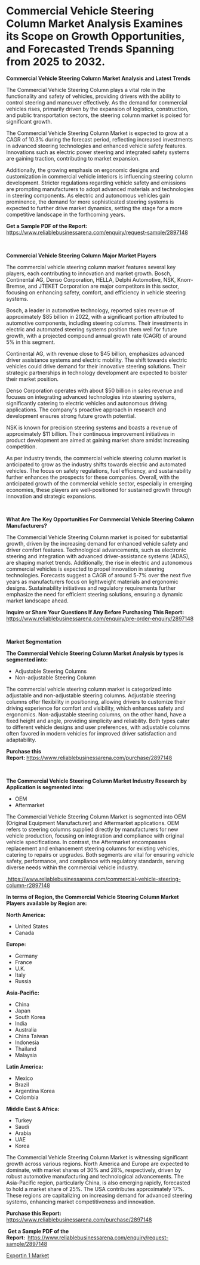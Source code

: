 <p><h1>Commercial Vehicle Steering Column Market Analysis Examines its Scope on Growth Opportunities, and Forecasted Trends Spanning from 2025 to 2032.</h1></p><p><strong>Commercial Vehicle Steering Column Market Analysis and Latest Trends</strong></p>
<p><p>The Commercial Vehicle Steering Column plays a vital role in the functionality and safety of vehicles, providing drivers with the ability to control steering and maneuver effectively. As the demand for commercial vehicles rises, primarily driven by the expansion of logistics, construction, and public transportation sectors, the steering column market is poised for significant growth. </p><p>The Commercial Vehicle Steering Column Market is expected to grow at a CAGR of 10.3% during the forecast period, reflecting increased investments in advanced steering technologies and enhanced vehicle safety features. Innovations such as electric power steering and integrated safety systems are gaining traction, contributing to market expansion. </p><p>Additionally, the growing emphasis on ergonomic designs and customization in commercial vehicle interiors is influencing steering column development. Stricter regulations regarding vehicle safety and emissions are prompting manufacturers to adopt advanced materials and technologies in steering components. As electric and autonomous vehicles gain prominence, the demand for more sophisticated steering systems is expected to further drive market dynamics, setting the stage for a more competitive landscape in the forthcoming years.</p></p>
<p><strong>Get a Sample PDF of the Report:&nbsp;</strong> <a href="https://www.reliablebusinessarena.com/enquiry/request-sample/2897148?utm_campaign=3527&utm_medium=2&utm_source=Github&utm_content=ia&utm_term=15032025&utm_id=commercial-vehicle-steering-column">https://www.reliablebusinessarena.com/enquiry/request-sample/2897148</a></p>
<p>&nbsp;</p>
<p><strong>Commercial Vehicle Steering Column Major Market Players</strong></p>
<p><p>The commercial vehicle steering column market features several key players, each contributing to innovation and market growth. Bosch, Continental AG, Denso Corporation, HELLA, Delphi Automotive, NSK, Knorr-Bremse, and JTEKET Corporation are major competitors in this sector, focusing on enhancing safety, comfort, and efficiency in vehicle steering systems.</p><p>Bosch, a leader in automotive technology, reported sales revenue of approximately $85 billion in 2022, with a significant portion attributed to automotive components, including steering columns. Their investments in electric and automated steering systems position them well for future growth, with a projected compound annual growth rate (CAGR) of around 5% in this segment.</p><p>Continental AG, with revenue close to $45 billion, emphasizes advanced driver assistance systems and electric mobility. The shift towards electric vehicles could drive demand for their innovative steering solutions. Their strategic partnerships in technology development are expected to bolster their market position.</p><p>Denso Corporation operates with about $50 billion in sales revenue and focuses on integrating advanced technologies into steering systems, significantly catering to electric vehicles and autonomous driving applications. The company's proactive approach in research and development ensures strong future growth potential.</p><p>NSK is known for precision steering systems and boasts a revenue of approximately $11 billion. Their continuous improvement initiatives in product development are aimed at gaining market share amidst increasing competition.</p><p>As per industry trends, the commercial vehicle steering column market is anticipated to grow as the industry shifts towards electric and automated vehicles. The focus on safety regulations, fuel efficiency, and sustainability further enhances the prospects for these companies. Overall, with the anticipated growth of the commercial vehicle sector, especially in emerging economies, these players are well-positioned for sustained growth through innovation and strategic expansions.</p></p>
<p>&nbsp;</p>
<p><strong>What Are The Key Opportunities For Commercial Vehicle Steering Column Manufacturers?</strong></p>
<p><p>The Commercial Vehicle Steering Column market is poised for substantial growth, driven by the increasing demand for enhanced vehicle safety and driver comfort features. Technological advancements, such as electronic steering and integration with advanced driver-assistance systems (ADAS), are shaping market trends. Additionally, the rise in electric and autonomous commercial vehicles is expected to propel innovation in steering technologies. Forecasts suggest a CAGR of around 5-7% over the next five years as manufacturers focus on lightweight materials and ergonomic designs. Sustainability initiatives and regulatory requirements further emphasize the need for efficient steering solutions, ensuring a dynamic market landscape ahead.</p></p>
<p><strong>Inquire or Share Your Questions If Any Before Purchasing This Report:</strong> <a href="https://www.reliablebusinessarena.com/enquiry/pre-order-enquiry/2897148?utm_campaign=3527&utm_medium=2&utm_source=Github&utm_content=ia&utm_term=15032025&utm_id=commercial-vehicle-steering-column">https://www.reliablebusinessarena.com/enquiry/pre-order-enquiry/2897148</a></p>
<p>&nbsp;</p>
<p><strong>Market Segmentation</strong></p>
<p><strong>The Commercial Vehicle Steering Column Market Analysis by types is segmented into:</strong></p>
<p><ul><li>Adjustable Steering Columns</li><li>Non-adjustable Steering Column</li></ul></p>
<p><p>The commercial vehicle steering column market is categorized into adjustable and non-adjustable steering columns. Adjustable steering columns offer flexibility in positioning, allowing drivers to customize their driving experience for comfort and visibility, which enhances safety and ergonomics. Non-adjustable steering columns, on the other hand, have a fixed height and angle, providing simplicity and reliability. Both types cater to different vehicle designs and user preferences, with adjustable columns often favored in modern vehicles for improved driver satisfaction and adaptability.</p></p>
<p><strong>Purchase this Report:&nbsp;</strong><a href="https://www.reliablebusinessarena.com/purchase/2897148?utm_campaign=3527&utm_medium=2&utm_source=Github&utm_content=ia&utm_term=15032025&utm_id=commercial-vehicle-steering-column">https://www.reliablebusinessarena.com/purchase/2897148</a></p>
<p>&nbsp;</p>
<p><strong>The Commercial Vehicle Steering Column Market Industry Research by Application is segmented into:</strong></p>
<p><ul><li>OEM</li><li>Aftermarket</li></ul></p>
<p><p>The Commercial Vehicle Steering Column Market is segmented into OEM (Original Equipment Manufacturer) and Aftermarket applications. OEM refers to steering columns supplied directly by manufacturers for new vehicle production, focusing on integration and compliance with original vehicle specifications. In contrast, the Aftermarket encompasses replacement and enhancement steering columns for existing vehicles, catering to repairs or upgrades. Both segments are vital for ensuring vehicle safety, performance, and compliance with regulatory standards, serving diverse needs within the commercial vehicle industry.</p></p>
<p><a href="https://www.reliablebusinessarena.com/commercial-vehicle-steering-column-r2897148?utm_campaign=3527&utm_medium=2&utm_source=Github&utm_content=ia&utm_term=15032025&utm_id=commercial-vehicle-steering-column">&nbsp;https://www.reliablebusinessarena.com/commercial-vehicle-steering-column-r2897148</a></p>
<p><strong>In terms of Region, the Commercial Vehicle Steering Column Market Players available by Region are:</strong></p>
<p>
    <p> <strong> North America: </strong>
        <ul>
            <li>United States</li>
            <li>Canada</li>
        </ul>
        </p> 
    <p> <strong> Europe: </strong>
        <ul>
            <li>Germany</li>
            <li>France</li>
            <li>U.K.</li>
            <li>Italy</li>
            <li>Russia</li>
        </ul>
        </p> 
    <p> <strong> Asia-Pacific: </strong>
        <ul>
            <li>China</li>
            <li>Japan</li>
            <li>South Korea</li>
            <li>India</li>
            <li>Australia</li>
            <li>China Taiwan</li>
            <li>Indonesia</li>
            <li>Thailand</li>
            <li>Malaysia</li>
        </ul>
        </p> 
    <p> <strong> Latin America: </strong>
        <ul>
            <li>Mexico</li>
            <li>Brazil</li>
            <li>Argentina Korea</li>
            <li>Colombia</li>
        </ul>
        </p> 
    <p> <strong> Middle East & Africa: </strong>
        <ul>
            <li>Turkey</li>
            <li>Saudi</li>
            <li>Arabia</li>
            <li>UAE</li>
            <li>Korea</li>
        </ul>
    </p>
    </p>
<p><p>The Commercial Vehicle Steering Column Market is witnessing significant growth across various regions. North America and Europe are expected to dominate, with market shares of 30% and 28%, respectively, driven by robust automotive manufacturing and technological advancements. The Asia-Pacific region, particularly China, is also emerging rapidly, forecasted to hold a market share of 25%. The USA contributes approximately 17%. These regions are capitalizing on increasing demand for advanced steering systems, enhancing market competitiveness and innovation.</p></p>
<p><strong>Purchase this Report: </strong><a href="https://www.reliablebusinessarena.com/purchase/2897148?utm_campaign=3527&utm_medium=2&utm_source=Github&utm_content=ia&utm_term=15032025&utm_id=commercial-vehicle-steering-column">https://www.reliablebusinessarena.com/purchase/2897148</a></p>
<p>&nbsp;<strong>Get a Sample PDF of the Report:&nbsp;&nbsp;</strong><a href="https://www.reliablebusinessarena.com/enquiry/request-sample/2897148?utm_campaign=3527&utm_medium=2&utm_source=Github&utm_content=ia&utm_term=15032025&utm_id=commercial-vehicle-steering-column">https://www.reliablebusinessarena.com/enquiry/request-sample/2897148</a></p>
<p><strong></strong></p>
<p><p><a href="https://github.com/shopovdjondo/Market-Research-Report-List-1/blob/main/exportin-1-market.md?utm_campaign=3527&utm_medium=2&utm_source=Github&utm_content=ia&utm_term=15032025&utm_id=commercial-vehicle-steering-column">Exportin 1 Market</a></p></p>